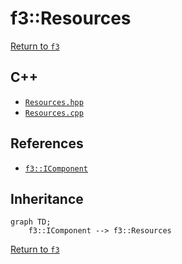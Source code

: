 # f3::Resources

[Return to `f3`](/docs/f3.md)

## C++

- [`Resources.hpp`](/c++/include/Resources.hpp)
- [`Resources.cpp`](/c++/source/Resources.cpp)

## References

- [`f3::IComponent`](/docs/f3/IComponent.md)

## Inheritance

```mermaid
graph TD;
    f3::IComponent --> f3::Resources
```

[Return to `f3`](/docs/f3.md)